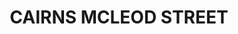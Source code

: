 ---
lastmod: '2025-04-06T06:05:21+00:00'
latitude: -16.9141
layout: suburb
longitude: 145.764
postcode: '4870'
state: QLD
title: CAIRNS MCLEOD STREET
url: /qld/cairns-mcleod-street/
---